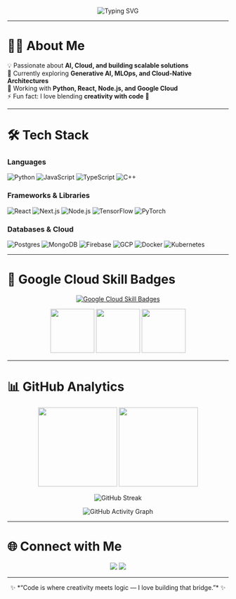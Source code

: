 <!-- Typing SVG Banner -->
<p align="center">
  <img src="https://readme-typing-svg.herokuapp.com?font=Fira+Code&size=28&pause=1000&color=00CFFF&center=true&vCenter=true&width=650&lines=Hi%2C+I'm+Aamod+Kumar+👋;AI+%26+Cloud+Enthusiast+☁️;Software+Developer+💻;Open+Source+Contributor+🌍" alt="Typing SVG" />
</p>

---

# 👨‍💻 About Me  

💡 Passionate about **AI, Cloud, and building scalable solutions**  
🌱 Currently exploring **Generative AI, MLOps, and Cloud-Native Architectures**  
🔭 Working with **Python, React, Node.js, and Google Cloud**  
⚡ Fun fact: I love blending **creativity with code** 🎨  

---

# 🛠️ Tech Stack  

### Languages  
![Python](https://img.shields.io/badge/-Python-3776AB?logo=python&logoColor=fff) 
![JavaScript](https://img.shields.io/badge/-JavaScript-F7DF1E?logo=javascript&logoColor=000) 
![TypeScript](https://img.shields.io/badge/-TypeScript-3178C6?logo=typescript&logoColor=fff) 
![C++](https://img.shields.io/badge/-C++-00599C?logo=cplusplus&logoColor=fff)  

### Frameworks & Libraries  
![React](https://img.shields.io/badge/-React-61DAFB?logo=react&logoColor=000) 
![Next.js](https://img.shields.io/badge/-Next.js-000?logo=nextdotjs) 
![Node.js](https://img.shields.io/badge/-Node.js-339933?logo=nodedotjs&logoColor=fff) 
![TensorFlow](https://img.shields.io/badge/-TensorFlow-FF6F00?logo=tensorflow&logoColor=fff) 
![PyTorch](https://img.shields.io/badge/-PyTorch-EE4C2C?logo=pytorch&logoColor=fff)  

### Databases & Cloud  
![Postgres](https://img.shields.io/badge/-PostgreSQL-4169E1?logo=postgresql&logoColor=fff) 
![MongoDB](https://img.shields.io/badge/-MongoDB-47A248?logo=mongodb&logoColor=fff) 
![Firebase](https://img.shields.io/badge/-Firebase-FFCA28?logo=firebase&logoColor=000) 
![GCP](https://img.shields.io/badge/-Google%20Cloud-4285F4?logo=googlecloud&logoColor=fff) 
![Docker](https://img.shields.io/badge/-Docker-2496ED?logo=docker&logoColor=fff) 
![Kubernetes](https://img.shields.io/badge/-Kubernetes-326CE5?logo=kubernetes&logoColor=fff)  

---

# 🏅 Google Cloud Skill Badges  

<p align="center">
  <a href="https://www.cloudskillsboost.google/public_profiles/cc7bfafc-38af-4e28-9145-5edad6b9c8c5">
    <img src="https://img.shields.io/badge/View%20My%20Google%20Cloud%20Badges-4285F4?logo=googlecloud&logoColor=fff&style=for-the-badge" alt="Google Cloud Skill Badges" />
  </a>
</p>

<p align="center">
  <!-- Replace these sample images with real badge links from your profile -->
  <img src="https://cdn.qwiklabs.com/assets/badges/badge1.png" height="100" />
  <img src="https://cdn.qwiklabs.com/assets/badges/badge2.png" height="100" />
  <img src="https://cdn.qwiklabs.com/assets/badges/badge3.png" height="100" />
</p>

---

# 📊 GitHub Analytics  

<p align="center">
  <img src="https://github-readme-stats.vercel.app/api?username=Aamod007&show_icons=true&theme=tokyonight" height="180" />
  <img src="https://github-readme-stats.vercel.app/api/top-langs/?username=Aamod007&layout=compact&theme=tokyonight" height="180" />
</p>  

<p align="center">
  <img src="https://github-readme-streak-stats.herokuapp.com/?user=Aamod007&theme=tokyonight" alt="GitHub Streak" />
</p>  

<p align="center">
  <img src="https://github-activity-graph.vercel.app/graph?username=Aamod007&theme=tokyo-night" alt="GitHub Activity Graph" />
</p>  

---

# 🌐 Connect with Me  

<p align="center">
  <a href="http://github.com/Aamod007/Aamod007/"><img src="https://img.shields.io/badge/-GitHub-181717?logo=github&logoColor=fff" /></a>
  <a href="https://www.linkedin.com/in/aamod-kumar"><img src="https://img.shields.io/badge/-LinkedIn-0A66C2?logo=linkedin&logoColor=fff" /></a>
</p>  

---

<p align="center">
  ✨ *“Code is where creativity meets logic — I love building that bridge.”* ✨
</p>
